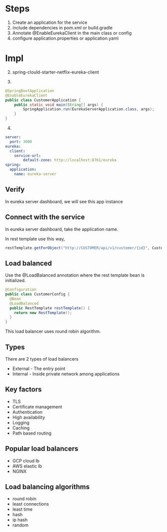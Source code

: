 # Steps
1. Create an application for the service
2. include dependencies in pom.xml or build.gradle
3. Annotate @EnableEurekaClient in the main class or config
4. configure application.properties or application.yaml

# Impl
2. spring-clould-starter-netflix-eureka-client

3.
```java
@SpringBootApplication
@EnableEurekaClient
public class CustomerApplication {
    public static void main(String[] args) {
        SpringApplication.run(EurekaServerApplication.class, args);
    }
}
```

4.
```yaml
server:
  port: 3000
eureka:
  client:
    service-url:
        default-zone: http://localhost:8761/eureka
spring:
  application:
    name: eureka-server
```

## Verify
In eureka server dashboard, we will see this app instance

## Connect with the service
In eureka server dashboard, take the application name.

In rest template use this way,
```java
restTemplate.getForObject("http://CUSTOMER/api/v1/customer/{id}", CustomerResponse.class, customer.getId());
```

## Load balanced
Use the @LoadBalanced annotation where the rest template bean is initialized.
```java
@Configuration
public class CustomerConfig {
  @Bean
  @LoadBalanced
  public RestTemplate restTemplate() {
    return new RestTemplate();
  }
}
```

This load balancer uses round robin algorithm.

## Types
There are 2 types of load balancers
* External - The entry point
* Internal - Inside private network among applications

## Key factors
* TLS
* Certificate management
* Authentication
* High availability
* Logging
* Caching
* Path based routing

## Popular load balancers
* GCP cloud lb
* AWS elastic lb
* NGINX

## Load balancing algorithms
* round robin
* least connections
* least time
* hash
* ip hash
* random